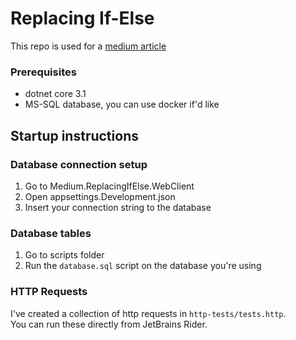 ﻿# Replacing If-Else

This repo is used for a [medium article]()
  
  
### Prerequisites
- dotnet core 3.1
- MS-SQL database, you can use docker if'd like

## Startup instructions

### Database connection setup
1. Go to Medium.ReplacingIfElse.WebClient
2. Open appsettings.Development.json
3. Insert your connection string to the database

### Database tables
1. Go to scripts folder
2. Run the `database.sql` script on the database you're using 

### HTTP Requests
I've created a collection of http requests in `http-tests/tests.http`.  
You can run these directly from JetBrains Rider.  



